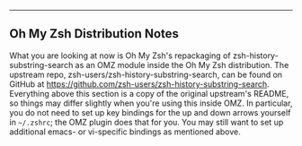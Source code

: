 ---
## Oh My Zsh Distribution Notes
What you are looking at now is Oh My Zsh's repackaging of zsh-history-substring-search as an OMZ module inside
the Oh My Zsh distribution.
The upstream repo, zsh-users/zsh-history-substring-search, can be found on GitHub at
<https://github.com/zsh-users/zsh-history-substring-search>.
Everything above this section is a copy of the original upstream's README, so things may differ slightly when
you're using this inside OMZ. In particular, you do not need to set up key bindings for the up and down arrows
yourself in `~/.zshrc`; the OMZ plugin does that for you. You may still want to set up additional emacs- or
vi-specific bindings as mentioned above.
